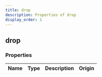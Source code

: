 ```yaml
---
title: drop
description: Properties of drop
display_order: 1
---
```


## drop

### Properties

| Name | Type | Description | Origin |
|------|------|-------------|--------|

